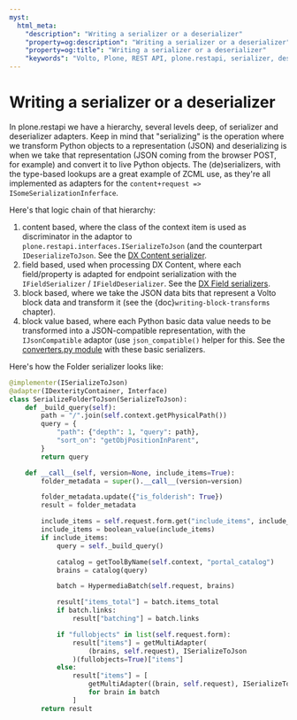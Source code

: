 ```yaml
---
myst:
  html_meta:
    "description": "Writing a serializer or a deserializer"
    "property=og:description": "Writing a serializer or a deserializer"
    "property=og:title": "Writing a serializer or a deserializer"
    "keywords": "Volto, Plone, REST API, plone.restapi, serializer, deserializer"
---
```


# Writing a serializer or a deserializer

In plone.restapi we have a hierarchy, several levels deep, of serializer and
deserializer adapters. Keep in mind that "serializing" is the operation where
we transform Python objects to a representation (JSON) and deserializing is
when we take that representation (JSON coming from the browser POST, for
example) and convert it to live Python objects. The (de)serializers, with the
type-based lookups are a great example of ZCML use, as they're all implemented
as adapters for the `content+request => ISomeSerializationInferface`.

Here's that logic chain of that hierarchy:

1.  content based, where the class of the context item is used as discriminator in the adaptor to `plone.restapi.interfaces.ISerializeToJson` (and the counterpart `IDeserializeToJson`.
    See the [DX Content serializer][1].
2.  field based, used when processing DX Content, where each field/property is adapted for endpoint serialization with the `IFieldSerializer` / `IFieldDeserializer`.
    See the [DX Field serializers][2].
3.  block based, where we take the JSON data bits that represent a Volto block data and transform it (see the {doc}`writing-block-transforms` chapter).
4.  block value based, where each Python basic data value needs to be transformed into a JSON-compatible representation, with the `IJsonCompatible` adaptor (use `json_compatible()` helper for this.
    See the [converters.py module][3] with these basic serializers.

Here's how the Folder serializer looks like:

```python
@implementer(ISerializeToJson)
@adapter(IDexterityContainer, Interface)
class SerializeFolderToJson(SerializeToJson):
    def _build_query(self):
        path = "/".join(self.context.getPhysicalPath())
        query = {
            "path": {"depth": 1, "query": path},
            "sort_on": "getObjPositionInParent",
        }
        return query

    def __call__(self, version=None, include_items=True):
        folder_metadata = super().__call__(version=version)

        folder_metadata.update({"is_folderish": True})
        result = folder_metadata

        include_items = self.request.form.get("include_items", include_items)
        include_items = boolean_value(include_items)
        if include_items:
            query = self._build_query()

            catalog = getToolByName(self.context, "portal_catalog")
            brains = catalog(query)

            batch = HypermediaBatch(self.request, brains)

            result["items_total"] = batch.items_total
            if batch.links:
                result["batching"] = batch.links

            if "fullobjects" in list(self.request.form):
                result["items"] = getMultiAdapter(
                    (brains, self.request), ISerializeToJson
                )(fullobjects=True)["items"]
            else:
                result["items"] = [
                    getMultiAdapter((brain, self.request), ISerializeToJsonSummary)()
                    for brain in batch
                ]
        return result
```

[1]: https://github.com/plone/plone.restapi/blob/f5758140d49abdb602cbd3198626fd66871e9b1a/src/plone/restapi/serializer/dxcontent.py
[2]: https://github.com/plone/plone.restapi/blob/f5758140d49abdb602cbd3198626fd66871e9b1a/src/plone/restapi/serializer/dxfields.py
[3]: https://github.com/plone/plone.restapi/blob/f5758140d49abdb602cbd3198626fd66871e9b1a/src/plone/restapi/serializer/converters.py
